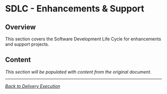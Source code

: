 # SDLC - Enhancements & Support

## Overview

This section covers the Software Development Life Cycle for enhancements and support projects.

## Content

*This section will be populated with content from the original document.*

---

*[Back to Delivery Execution](index.md)*
